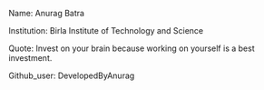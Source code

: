 Name: Anurag Batra

Institution: Birla Institute of Technology and Science

Quote:  Invest on your brain because working on yourself is a best investment. 

Github_user: DevelopedByAnurag